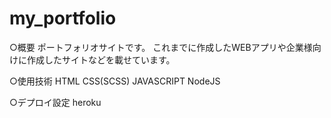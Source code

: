 # my_portfolio
○概要
ポートフォリオサイトです。
これまでに作成したWEBアプリや企業様向けに作成したサイトなどを載せています。

○使用技術
HTML
CSS(SCSS)
JAVASCRIPT
NodeJS

○デプロイ設定
heroku
